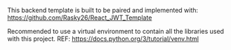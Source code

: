 This backend template is built to be paired and implemented with:
    https://github.com/Rasky26/React_JWT_Template


Recommended to use a virtual environment to contain all the libraries used with this project.
REF: https://docs.python.org/3/tutorial/venv.html
